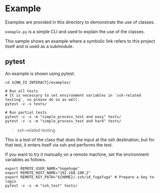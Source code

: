 # Example

Examples are provided in this directory to demonstrate the use of classes.

`exmaple.py` is a simple CLI and used to explain the use of the classes.

This sample shows an example where a symbolic link refers to this project itself and is used as a submodule.

## pytest

An example is shown using pytest.

```shell
cd ${NN_IO_INTERACT}/examples/

# Run all tests
# It is necessary to set environment variables in `ssh-related testing`, so please do so as well.
pytest -v -s tests/

# Run partial tests
pytest -v -s -m "simple_process_test and easy" tests/
pytest -v -s -m "simple_process_test and hard" tests/
```

> ssh-related testing

This is a test of the class that does the input at the ssh destination, but for that test, it enters itself via ssh and performs the test.

If you want to try it manually on a remote machine, set the environment variables as follows.

```shell
export REMOTE_USER_NAME="hogehoge"
export REMOTE_HOST_NAME="192.168.100.2"
export REMOTE_KEY_PATH="${HOME}/.ssh/id_fugafuga" # Prepare a key to login
pytest -v -s -m "ssh_test" tests/
```
